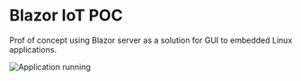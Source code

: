 # Blazor IoT POC

Prof of concept using Blazor server as a solution for GUI to embedded Linux applications.

![Application running](./Documentation/img/BlazorIoTPool.gif)
